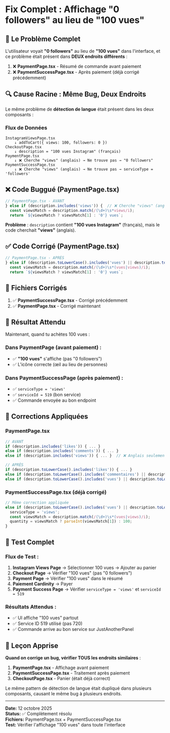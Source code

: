 # Fix Complet : Affichage "0 followers" au lieu de "100 vues"

## 🐛 Le Problème Complet

L'utilisateur voyait **"0 followers"** au lieu de **"100 vues"** dans l'interface, et ce problème était présent dans **DEUX endroits différents** :

1. ❌ **PaymentPage.tsx** - Résumé de commande avant paiement
2. ❌ **PaymentSuccessPage.tsx** - Après paiement (déjà corrigé précédemment)

## 🔍 Cause Racine : Même Bug, Deux Endroits

Le même problème de **détection de langue** était présent dans les deux composants :

### Flux de Données
```
InstagramViewsPage.tsx
    ↓ addToCart({ views: 100, followers: 0 })
CheckoutPage.tsx  
    ↓ description = "100 vues Instagram" (français)
PaymentPage.tsx
    ↓ ❌ Cherche "views" (anglais) → Ne trouve pas → "0 followers"
PaymentSuccessPage.tsx  
    ↓ ❌ Cherche "views" (anglais) → Ne trouve pas → serviceType = 'followers'
```

## ❌ Code Buggué (PaymentPage.tsx)

```typescript
// PaymentPage.tsx - AVANT
} else if (description.includes('views')) {  // ❌ Cherche "views" (anglais)
  const viewsMatch = description.match(/(\d+)\s*views/i);
  return `${viewsMatch ? viewsMatch[1] : '0'} vues`;
```

**Problème** : `description` contient **"100 vues Instagram"** (français), mais le code cherchait **"views"** (anglais).

## ✅ Code Corrigé (PaymentPage.tsx)

```typescript
// PaymentPage.tsx - APRÈS
} else if (description.toLowerCase().includes('vues') || description.toLowerCase().includes('views')) {  // ✅ FR + EN
  const viewsMatch = description.match(/(\d+)\s*(vues|views)/i);
  return `${viewsMatch ? viewsMatch[1] : '0'} vues`;
```

## 📂 Fichiers Corrigés

1. ✅ **PaymentSuccessPage.tsx** - Corrigé précédemment
2. ✅ **PaymentPage.tsx** - Corrigé maintenant

## 🎯 Résultat Attendu

Maintenant, quand tu achètes 100 vues :

### Dans PaymentPage (avant paiement) :
- ✅ **"100 vues"** s'affiche (pas "0 followers")
- ✅ L'icône correcte (œil au lieu de personnes)

### Dans PaymentSuccessPage (après paiement) :
- ✅ `serviceType = 'views'`
- ✅ `serviceId = 519` (bon service)
- ✅ Commande envoyée au bon endpoint

## 🔄 Corrections Appliquées

### PaymentPage.tsx
```typescript
// AVANT
if (description.includes('likes')) { ... }
else if (description.includes('comments')) { ... }  
else if (description.includes('views')) { ... }  // ❌ Anglais seulement

// APRÈS  
if (description.toLowerCase().includes('likes')) { ... }
else if (description.toLowerCase().includes('commentaires') || description.toLowerCase().includes('comments')) { ... }
else if (description.toLowerCase().includes('vues') || description.toLowerCase().includes('views')) { ... }  // ✅ FR + EN
```

### PaymentSuccessPage.tsx (déjà corrigé)
```typescript
// Même correction appliquée
else if (description.toLowerCase().includes('vues') || description.toLowerCase().includes('views')) {
  serviceType = 'views';
  const viewsMatch = description.match(/(\d+)\s*(vues|views)/i);
  quantity = viewsMatch ? parseInt(viewsMatch[1]) : 100;
}
```

## 🧪 Test Complet

### Flux de Test :
1. **Instagram Views Page** → Sélectionner 100 vues → Ajouter au panier
2. **Checkout Page** → Vérifier "100 vues" (pas "0 followers")
3. **Payment Page** → Vérifier "100 vues" dans le résumé
4. **Paiement Cardinity** → Payer
5. **Payment Success Page** → Vérifier `serviceType = 'views'` et `serviceId = 519`

### Résultats Attendus :
- ✅ UI affiche "100 vues" partout
- ✅ Service ID 519 utilisé (pas 720)
- ✅ Commande arrive au bon service sur JustAnotherPanel

## 📝 Leçon Apprise

**Quand on corrige un bug, vérifier TOUS les endroits similaires** :

1. **PaymentPage.tsx** - Affichage avant paiement
2. **PaymentSuccessPage.tsx** - Traitement après paiement
3. **CheckoutPage.tsx** - Panier (était déjà correct)

Le même pattern de détection de langue était dupliqué dans plusieurs composants, causant le même bug à plusieurs endroits.

---

**Date:** 12 octobre 2025  
**Status:** ✅ Complètement résolu  
**Fichiers:** PaymentPage.tsx + PaymentSuccessPage.tsx  
**Test:** Vérifier l'affichage "100 vues" dans toute l'interface
